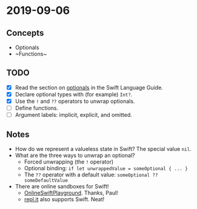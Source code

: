 # 2019-09-06

## Concepts

- Optionals
- ~Functions~

## TODO

- [x] Read the section on [optionals](https://docs.swift.org/swift-book/LanguageGuide/TheBasics.html#ID330) in the Swift Language Guide.
- [x] Declare optional types with (for example) `Int?`.
- [x] Use the `!` and `??` operators to unwrap optionals.
- [ ] Define functions.
- [ ] Argument labels: implicit, explicit, and omitted.

## Notes

- How do we represent a valueless state in Swift? The special value `nil`.
- What are the three ways to unwrap an optional?
  - Forced unwrapping (the `!` operator)
  - Optional binding: `if let unwrappedValue = someOptional { ... }`
  - The `??` operator with a default value: `someOptional ?? someDefaultValue`
- There are online sandboxes for Swift!
  - [OnlineSwiftPlayground](http://online.swiftplayground.run/). Thanks, Paul!
  - [repl.it](repl.it) also supports Swift. Neat!
